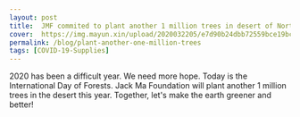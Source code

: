 ```yaml
---
layout: post
title:  JMF commited to plant another 1 million trees in desert of Northwest China by 2020
cover:  https://img.mayun.xin/upload/2020032205/e7d90b24dbb72559bce19bce7eaefd00.jpeg
permalink: /blog/plant-another-one-million-trees
tags: [COVID-19-Supplies]
---
```


2020 has been a difficult year. We need more hope. Today is the International Day of Forests. Jack Ma Foundation will plant another 1 million trees in the desert this year. Together, let's make the earth greener and better! 